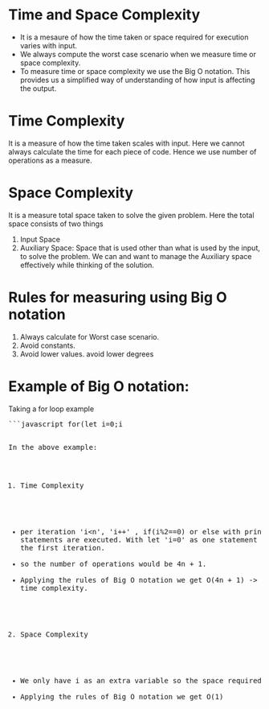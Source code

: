 # Time and Space Complexity
- It is a mesaure of how the time taken or space required for execution varies with input.
- We always compute the worst case scenario when we measure time or space complexity.
- To measure time or space complexity we use the Big O notation. This provides us a simplified way of understanding of how input is affecting the output.

# Time Complexity
It is a measure of how the time taken scales with input. Here we cannot always calculate the time for each piece of code. Hence we use number of operations as a measure.

# Space Complexity
It is a measure total space taken to solve the given problem. Here the total space consists of two things 
1. Input Space
2. Auxiliary Space: Space that is used other than what is used by the input, to solve the problem.
We can and want to manage the Auxiliary space effectively while thinking of the solution.

# Rules for measuring using Big O notation
1. Always calculate for Worst case scenario.
2. Avoid constants.
3. Avoid lower values. avoid lower degrees

# Example of Big O notation:
Taking a for loop example 
<pre>```javascript for(let i=0;i<n;i++){if(i%2 == 0){print("Even")}else{print("Odd")}}```
</pre>

In the above example:
1. Time Complexity
  - per iteration 'i<n', 'i++' , if(i%2==0) or else with print statements are executed. With let 'i=0' as one statement that runs on the first iteration.
  - so the number of operations would be 4n + 1.
  - Applying the rules of Big O notation we get O(4n + 1) -> O(n) for time complexity.
2. Space Complexity
  - We only have i as an extra variable so the space required is 1
  - Applying the rules of Big O notation we get O(1)
